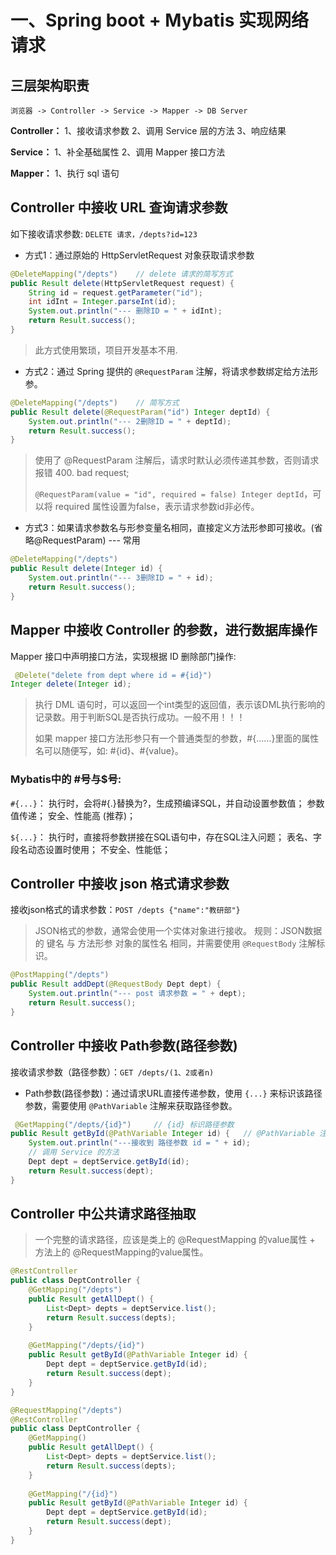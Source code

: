 # 一、Spring boot + Mybatis 实现网络请求

## 三层架构职责

`浏览器 -> Controller -> Service -> Mapper -> DB Server`

**Controller：**
1、接收请求参数
2、调用 Service 层的方法
3、响应结果

**Service：**
1、补全基础属性
2、调用 Mapper 接口方法

**Mapper：**
1、执行 sql 语句

## Controller 中接收  URL 查询请求参数

如下接收请求参数: `DELETE 请求，/depts?id=123`

* 方式1：通过原始的 HttpServletRequest 对象获取请求参数

```java
@DeleteMapping("/depts")    // delete 请求的简写方式
public Result delete(HttpServletRequest request) {
    String id = request.getParameter("id");
    int idInt = Integer.parseInt(id);
    System.out.println("--- 删除ID = " + idInt);
    return Result.success();
}
```
> 此方式使用繁琐，项目开发基本不用.

* 方式2：通过 Spring 提供的 `@RequestParam` 注解，将请求参数绑定给方法形参。

```java
@DeleteMapping("/depts")    // 简写方式
public Result delete(@RequestParam("id") Integer deptId) {
    System.out.println("--- 2删除ID = " + deptId);
    return Result.success();
}
```
> 使用了 @RequestParam 注解后，请求时默认必须传递其参数，否则请求报错 400. bad request;
>
> `@RequestParam(value = "id", required = false) Integer deptId`，可以将 required 属性设置为false，表示请求参数id非必传。


* 方式3：如果请求参数名与形参变量名相同，直接定义方法形参即可接收。(省略@RequestParam) --- 常用

```java
@DeleteMapping("/depts")
public Result delete(Integer id) {
    System.out.println("--- 3删除ID = " + id);
    return Result.success();
}
```


## Mapper 中接收 Controller 的参数，进行数据库操作

Mapper 接口中声明接口方法，实现根据 ID 删除部门操作:
```java
 @Delete("delete from dept where id = #{id}")
Integer delete(Integer id);
```
> 执行 DML 语句时，可以返回一个int类型的返回值，表示该DML执行影响的记录数。用于判断SQL是否执行成功。一般不用！！！
>
> 如果 mapper 接口方法形参只有一个普通类型的参数，#{……}里面的属性名可以随便写，如: #{id}、#{value}。

### Mybatis中的 #号与$号:

`#{...}`：
执行时，会将#{.}替换为?，生成预编译SQL，并自动设置参数值；
参数值传递；
安全、性能高 (推荐)；

`${...}`：
执行时，直接将参数拼接在SQL语句中，存在SQL注入问题；
表名、字段名动态设置时使用；
不安全、性能低；

## Controller 中接收 json 格式请求参数

接收json格式的请求参数：`POST /depts {"name":"教研部"}`

> JSON格式的参数，通常会使用一个实体对象进行接收。
> 规则：JSON数据的 键名 与 方法形参 对象的属性名 相同，并需要使用 `@RequestBody` 注解标识。

```java
@PostMapping("/depts")
public Result addDept(@RequestBody Dept dept) {
    System.out.println("--- post 请求参数 = " + dept);
    return Result.success();
}
```

## Controller 中接收 Path参数(路径参数)

接收请求参数（路径参数）：`GET /depts/(1、2或者n)`

* Path参数(路径参数)：通过请求URL直接传递参数，使用 `{...}` 来标识该路径参数，需要使用 `@PathVariable` 注解来获取路径参数。

```java
 @GetMapping("/depts/{id}")     // {id} 标识路径参数
public Result getById(@PathVariable Integer id) {   // @PathVariable 注解获取路径参数
    System.out.println("---接收到 路径参数 id = " + id);
    // 调用 Service 的方法
    Dept dept = deptService.getById(id);
    return Result.success(dept);
}
```

## Controller 中公共请求路径抽取

> 一个完整的请求路径，应该是类上的 @RequestMapping 的value属性 + 方法上的 @RequestMapping的value属性。

```java
@RestController
public class DeptController {
    @GetMapping("/depts") 
    public Result getAllDept() {
        List<Dept> depts = deptService.list();
        return Result.success(depts);
    }
    
    @GetMapping("/depts/{id}")
    public Result getById(@PathVariable Integer id) {
        Dept dept = deptService.getById(id);
        return Result.success(dept);
    }
}
```

```java
@RequestMapping("/depts")
@RestController
public class DeptController {
    @GetMapping() 
    public Result getAllDept() {
        List<Dept> depts = deptService.list();
        return Result.success(depts);
    }
    
    @GetMapping("/{id}")
    public Result getById(@PathVariable Integer id) {
        Dept dept = deptService.getById(id);
        return Result.success(dept);
    }
}
```